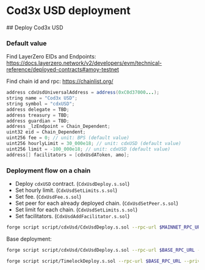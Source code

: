 # Cod3x USD deployment

## Deploy Cod3x USD

### Default value

Find LayerZero EIDs and Endpoints: https://docs.layerzero.network/v2/developers/evm/technical-reference/deployed-contracts#amoy-testnet

Find chain id and rpc: https://chainlist.org/

```java
address cdxUsdUniversalAddress = address(0xC0d37000...);
string name = "Cod3x USD";
string symbol = "cdxUSD";
address delegate = TBD;
address treasury = TBD;
address guardian = TBD;
address _lzEndpoint = Chain_Dependent;
uint32 eid = Chain_Dependent;
uint256 fee = 0; // unit: BPS (default value)
uint256 hourlyLimit = 30_000e18; // unit: cdxUSD (default value)
uint256 limit = -100_000e18; // unit: cdxUSD (default value)
address[] facilitators = [cdxUsdAToken, amo];
```

### Deployment flow on a chain

- Deploy `cdxUSD` contract. (`CdxUsdDeploy.s.sol`)
- Set hourly limit. (`CdxUsdSetLimits.s.sol`)
- Set fee. (`CdxUsdFee.s.sol`)
- Set peer for each already deployed chain. (`CdxUsdSetPeer.s.sol`)
- Set limit for each chain. (`CdxUsdSetLimits.s.sol`)
- Set facilitators. (`CdxUsdAddFacilitator.s.sol`)


```bash
forge script script/cdxUsd/CdxUsdDeploy.s.sol --rpc-url $MAINNET_RPC_URL --private-key $PRIVATE_KEY --etherscan-api-key $ETHEREUM_SCAN_APY_KEY --verify contracts/tokens/CdxUSD.sol:CdxUSD --broadcast
```


Base deployment:

```bash
forge script script/cdxUsd/CdxUsdDeploy.s.sol --rpc-url $BASE_RPC_URL --private-key $PRIVATE_KEY --etherscan-api-key $BASE_SCAN_APY_KEY --verify contracts/tokens/CdxUSD.sol:CdxUSD --broadcast
```

```bash
forge script script/TimelockDeploy.s.sol --rpc-url $BASE_RPC_URL --private-key $PRIVATE_KEY --etherscan-api-key $BASE_SCAN_APY_KEY --verify node_modules/@openzeppelin/contracts/governance/TimelockController.sol:TimelockController --broadcast
```
